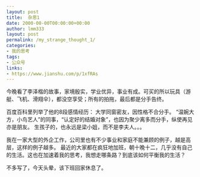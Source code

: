 ```yaml
---
layout: post
title:  杂思1
date: 2000-00-00T00:00:00+00:00
author: lmm333
layout: post
permalink: /my_strange_thought_1/
categories:
- 我的思考
tags:
- 公众号
links: 
- https://www.jianshu.com/p/1xfRAs
---
```


今晚看了李泽楷的故事，家境殷实，学业优异，事业有成。可买的所以玩具（游艇、飞机、滑翔伞），都没空享受；所有的拍拖，最后都是分手告终。

百度百科里列举了他的8段感情经历：
大学同窗密友，因性格不合分手。
“温婉大方，小鸟艺人”的同事，“认定好的结婚对象”，也因为聚少离多而分手，纵使再见亦是朋友。
生孩子的，也永远是梁小姐，而不是李夫人。。。

我在一家大型的外企工作，公司里也有不少事业和家庭不能兼顾的例子，越是高层，这样的例子越多。
最近的大家都在疯狂地加班，朝十晚十二，几乎没有自己的生活。这也在加速着我的思考，我想走哪条路？到底该如何平衡我的生活？

不多写了，今天头晕，该下班回家休息了。